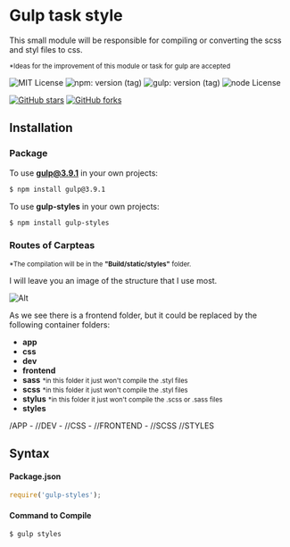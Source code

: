 # Gulp task style 

<p>This small module will be responsible for compiling or converting the scss and styl files to css.
 
 <small>*Ideas for the improvement of this module or task for gulp are accepted</small>
</p>

![MIT License](https://img.shields.io/badge/lincense-MIT-yellow?style=for-the-badge) 
![npm: version (tag)](https://img.shields.io/badge/npm-v6.4.3-blue?style=for-the-badge)
![gulp: version (tag)](https://img.shields.io/badge/gulp-v3.9.1-orange?style=for-the-badge)
![node License](https://img.shields.io/badge/node-v8.16.0-green?style=for-the-badge) 


[![GitHub stars](https://img.shields.io/github/stars/jugaz12/gulp-styles?style=social)](https://github.com/jugaz12/gulp-styles)
[![GitHub forks](https://img.shields.io/github/forks/jugaz12/gulp-styles?style=social)](https://github.com/jugaz12/gulp-styles/network)

## Installation

### Package

To use <b>gulp@3.9.1</b> in your own projects:

```bash
$ npm install gulp@3.9.1
```

To use <b>gulp-styles</b> in your own projects:

```bash
$ npm install gulp-styles
```

### Routes of Carpteas



<small>*The compilation will be in the <b>"Build/static/styles"</b> folder.</small>
<p>
I will leave you an image of the structure that I use most.</p>
<p></p>

 ![Alt](https://i.imgur.com/kSM84yc.png)


As we see there is a frontend folder, but it could be replaced by the following container folders:
<ul>
    <li> <strong>app </strong></li>
    <li> <strong>css </strong></li>
    <li> <strong>dev</strong></li>
    <li> <strong>frontend </strong></li>
    <li> <strong>sass</strong>
    <small>*in this folder it just won't compile the .styl files</small></li>
    <li> <strong>scss</strong>
    <small>*in this folder it just won't compile the .styl files</small></li>
    <li> <strong>stylus</strong>
    <small>*in this folder it just won't compile the .scss or .sass files</small></li>
    <li> <strong>styles</strong></li>
</ul>



/APP - 
//DEV - 
//CSS -
//FRONTEND -
//SCSS
//STYLES
## Syntax

#### Package.json
```js
require('gulp-styles');
```

#### Command to Compile

```bash
$ gulp styles
```
